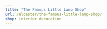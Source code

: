 ```yaml
---
title: "The Famous Little Lamp Shop"
url: /alcester/the-famous-little-lamp-shop/
shop: interior decoration
---
```

